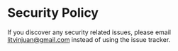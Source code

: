 # Security Policy

If you discover any security related issues, please email litvinjuan@gmail.com instead of using the issue tracker.

